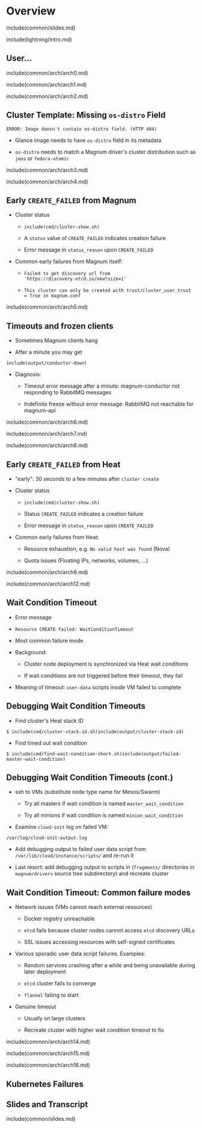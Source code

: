 # Overview

include(common/slides.md)

include(lightning/intro.md)

## User...

include(common/arch/arch0.md)

<!--

# User...

Like many stories in our profession, the Magnum debugging one starts with a
user. That user operates a Magnum client.

![User...](img/magnum_architecture_0.PNG)

-->

include(common/arch/arch1.md)

<!--

# User and Magnum API

That client talks to the Magnum API.

![User and Magnum API](img/magnum_architecture_1.PNG)

-->

include(common/arch/arch2.md)


<!--

# Describe Cluster in ClusterTemplate

The first thing we create with this client is a cluster template. That holds
most of the metadata for a Magnum cluster. Later, the only thing we need to
specify when creating a cluster is the cluster template to use and the number
of cluster nodes.

![Describe Cluster in ClusterTemplate](img/magnum_architecture_2.PNG)

-->



## Cluster Template: Missing `os-distro` Field

```
ERROR: Image doesn't contain os-distro field. (HTTP 404)
```

* Glance image needs to have `os-distro` field in its metadata

* `os-distro` needs to match a Magnum driver's cluster distribution such as
  `jeos` or `fedora-atomic`

<!--

## Cluster Template: Missing `os-distro` Field

At this point we can already encounter a problem. It's trivial to solve but the
error message leaves something to be desired, so we will cover it here:

```
ERROR: Image doesn't contain os-distro field. (HTTP 404)
```

This happens if the Glance image does not have an `os-distro` field in its
metadata. Magnum uses this field to determine which image specific driver to
use, so set it to fix this problem.

-->

include(common/arch/arch3.md)

<!--

# Create Cluster...

Now that we have a Cluster Template we can create the cluster itself.

![Create Cluster...](img/magnum_architecture_3.PNG)

-->

include(common/arch/arch4.md)

<!--

For that we'll need to reference the cluster template by name or UUID.

![...based on ClusterTemplate](img/magnum_architecture_4.PNG)

-->

## Early `CREATE_FAILED` from Magnum

* Cluster status

  * `include(cmd/cluster-show.sh)`

  * A `status` value of `CREATE_FAILED` indicates creation failure

  * Error message in `status_reason` upon `CREATE_FAILED`

* Common early failures from Magnum itself:

  * `Failed to get discovery url from 'https://discovery.etcd.io/new?size=1'`

  * `This cluster can only be created with trust/cluster_user_trust = True in magnum.conf`

<!--

At this point we may encounter a different failure. Magnum won't tell us right
away because it is creating the cluster in the background. To see its status we
need to poll the Magnum API...

```
include(cmd/cluster-show.sh)
```

and examine the `status` and `stack_status` fields. `status` will tell us if
creation failed, `status_reason` will tell us why it failed if it did.

If we get a `CREATE_FAILED` after only a couple of seconds it's usually
a failure to `magnum-api` obtain a `etcd` discovery URL. On a Newton cloud you
may see this error message about `cluster_user_trust`, but as of Ocata this
check has been remover. Instead, things that communicate with Openstack APIs
from inside the cluster will fail with authentication errors. You will find
more information on this in the 40 minute version.

-->

include(common/arch/arch5.md)

<!--

# API to Conductor: "Create Cluster, please"

Now that the Magnum API has gotten a request to create a cluster, it passes a
RabbitMQ message to its backend service, `magnum-conductor`, which does the
actual work.

![API to Conductor: "Create Cluster, please"](img/magnum_architecture_5.PNG)

-->

## Timeouts and frozen clients

* Sometimes Magnum clients hang

* After a minute you may get

```
include(output/conductor-down) 
```

* Diagnosis:

  * Timeout error message after a minute: magnum-conductor not
    responding to RabbitMQ messages

  * Indefinite freeze without error message: RabbitMQ not reachable for
    magnum-api

<!--

Now that may go wrong. Depending on whether RabbitMQ or just magnum-conductor
is down you will either experience an indefinite Magnum client hang or see this
error message. Check whether `magnum-conductor` and RabbitMQ are up and running
in that case.

-->

include(common/arch/arch6.md)

<!--

# Generate a Heat Template Matching Cluster

Now `magnum-conductor` generates a Heat template from the information in the
cluster and cluster template...

![Generate a Heat Template Matching Cluster](img/magnum_architecture_6.PNG)

-->

include(common/arch/arch7.md)

<!--

# Send Heat Template to Heat API


![Send Heat Template to Heat API](img/magnum_architecture_7.PNG)


...and submits it to the Heat API.

-->

include(common/arch/arch8.md)

<!--

# Heat Creates VMs and Plumbing

...which goes and spawns Nova instances, interconnects them with Neutron
networks, assigns Floating IPs and adds all the other ingredients that go into
a working Heat stack.

![Heat Creates VMs and Plumbing](img/magnum_architecture_8.PNG)

-->


## Early `CREATE_FAILED` from Heat

* "early": 30 seconds to a few minutes after `cluster create`

* Cluster status

  * `include(cmd/cluster-show.sh)`

  * Status `CREATE_FAILED` indicates a creation failure

  * Error message in `status_reason` upon `CREATE_FAILED`

* Common early failures from Heat:

  * Resource exhaustion, e.g. `No valid host was found` (Nova)

  * Quota issues (Floating IPs, networks, volumes, ...)

<!--

## Early `CREATE_FAILED` from Heat

If cluster creation fails after 30 seconds to a few minutes
we will see creation failures passed through from Heat. Again we check the
cluster's `status` and `status_reason` which contains the passed through
`stack_status_reason` from Heat. Failures at this point are usually either
resource exhaustion problems such as the ever popular `No valid host was found`
from Nova or the equally popular "our cloud admin forgot bumping the default
quota of 10 volumes to something more sensible".

-->

include(common/arch/arch9.md)

<!--

# VMs Run Container Friendly OS Image

If we make it past this hurdle we will now have a bunch of VMs with a container
friedly image...

![VMs Run Container Friendly OS Image](img/magnum_architecture_9.PNG)

-->

include(common/arch/arch12.md)

<!--

# user-data run by cloud-init

...on which `cloud-init` runs the CloudConfig snippets generated by Magnum.
If that fails to complete we will see the most common Magnum failure mode:

![user-data run by cloud-init](img/magnum_architecture_12.PNG)

-->

## Wait Condition Timeout

* Error message

 * `Resource CREATE failed: WaitConditionTimeout`

* Most common failure mode

* Background:

  * Cluster node deployment is synchronized via Heat wait conditions

  * If wait conditions are not triggered before their timeout, they fail

* Meaning of timeout: `user-data` scripts inside VM failed to complete

<!--

Now this user data script is where the most common error occurs: the wait
condition timeout.

Just like other errors, you will see this one in the `status_reason` field.

Wait condition timeouts are the most common failure mode for Magnum clusters.
They happen whenever the user data scripts fail: for the very last script to
run signals deployment completion by requesting the wait condition's URL. If
that URL is never accessed, the wait condition times out and transitions to
`CREATE_FAILED` state.

-->

## Debugging Wait Condition Timeouts

* Find cluster's Heat stack ID

```
$ include(cmd/cluster-stack-id.sh)include(output/cluster-stack-id)
```

* Find timed out wait condition

```
$ include(cmd/find-wait-condition-short.sh)include(output/failed-master-wait-condition)
```

<!--

## Debugging Wait Condition Timeouts

If you do encounter this problem you always use the same basic debugging
process:

First of all you need to find the cluster's main Heat stack ID:

```
$ include(cmd/cluster-stack-id.sh)include(output/cluster-stack-id)
```

Second, you list the stack's resources and find the offending wait condition
the offending `WaitCondition`:

```
$ include(cmd/find-wait-condition.sh)include(output/failed-master-wait-condition)
```

We are only interested in the first and last column here, hence the `awk`. The
first column tells us whether the problematic node is a master or minion node.

-->

## Debugging Wait Condition Timeouts (cont.)

* ssh to VMs (substitute node type name for Mesos/Swarm)

  * Try all masters if wait condition is named `master_wait_condition`

  * Try all minions if wait condition is named `minion_wait_condition`

* Examine `cloud-init` log on failed VM:

```
/var/log/cloud-init-output.log
```

* Add debugging output to failed user data script from
  `/var/lib/cloud/instance/scripts/` and re-run it

* Last resort: add debugging output to scripts in (`fragments/` directories in
  `magnum/drivers` source tree subdirectory) and recreate cluster

<!--

If you know whether the problematic node is a master or minion you ssh to all
nodes of that type and examine `/var/log/cloud-init-output.log` for errors.
Once you've got a log with errors you've found the broken node. You could find
the exact node by digging through Heat, but takes too long to explain here.

Now you might get lucky and see the problem in the log. If there's no useful
information in there other than "this script failed", add debug output to the
script in question and re-run it. Finally, if the problem requires a pristine
VM to reproduce, you'll have to add your debug output to the same script in the
Magnum source tree and recreate the cluster.

-->


## Wait Condition Timeout: Common failure modes

* Network issues (VMs cannot reach external resources)

  * Docker registry unreachable

  * `etcd` fails because cluster nodes cannot access `etcd` discovery URLs

  * SSL issues accessing resources with self-signed certificates

* Various sporadic user data script failures. Examples:

  * Random services crashing after a while and being unavailable during later
    deployment

  * `etcd` cluster fails to converge

  * `flannel` failing to start

* Genuine timeout

  * Usually on large clusters

  * Recreate cluster with higher wait condition timeout to fix

<!--

We do not have the time to go into detail on all possible issues that can
cause WaitCondition timeouts here. Please refer to the 40 minute version of
this talk and its transcript for details. That being said we can quickly sum
them up here:

There are basically three categories:

1. Network issues where the user-data scripts are unable to reach external
   issues or attempt or stumble upon certificate validation talking to a Magnum
   API that uses SSL with self-signed certificates.

2. User data scripts failing sporadically at some stage. There are a ton of
   moving parts in there and sometimes they fail. Some we've seen so far:

   * Random service crashes combined with user data script later expecting the
     service to run.
   * `etcd` or `flannel` acting up when a user data script expects them to work

3. Last but not least, the - normally generous - default timeout of 60 minutes
   for wait conditions may be too low for very large clusters on very busy
   clouds. In the rare case where you've got a successful user data script
   simply taking to long, recreating the cluster with an even bigger timeout
   will fix the problem.

-->

include(common/arch/arch14.md)

<!--

# Kubernetes orchestrates Docker

# cloud-init configures Kubernetes

Let's assume all cloud-init scripts run fine. Then `cloud-init` configures
Kubernetes now...

![Kubernetes orchestrates Docker](img/magnum_architecture_14.PNG)

-->

include(common/arch/arch15.md)

<!--

...and the cluster is ready to receive containers.

![Workload in Docker Containers](img/magnum_architecture_15.PNG)

-->

include(common/arch/arch16.md)

<!--

And now the user comes along and starts talking to the Kubernetes API...

![Kubernetes Credentials from Magnum API](img/magnum_architecture_16.PNG)

-->

## Kubernetes Failures

<!-- TODO slunkad: fill in some Kubernetes errors (maybe some problems caused by cluster_user_trust=False in situations where the trust token is needed -->

## Slides and Transcript

include(common/slides.md)

<!--

This concludes the introduction part. We are putting up the URL to the slides
again, because the slides and the supporting material (especially the little
code snippets you can paste from in a pinch) will come in handy for the hand-on
part. Does everybody have the slides? If you do not, please download them now.

-->
